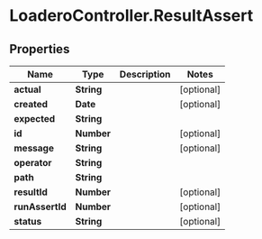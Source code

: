 # LoaderoController.ResultAssert

## Properties
Name | Type | Description | Notes
------------ | ------------- | ------------- | -------------
**actual** | **String** |  | [optional] 
**created** | **Date** |  | [optional] 
**expected** | **String** |  | 
**id** | **Number** |  | [optional] 
**message** | **String** |  | [optional] 
**operator** | **String** |  | 
**path** | **String** |  | 
**resultId** | **Number** |  | [optional] 
**runAssertId** | **Number** |  | [optional] 
**status** | **String** |  | [optional] 
